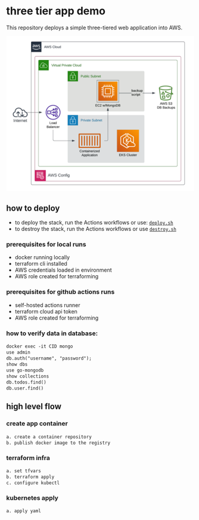 # three tier app demo

This repository deploys a simple three-tiered web application into AWS.

![](./diagram.png)

## how to deploy
- to deploy the stack, run the Actions workflows or use: [`deploy.sh`](./deploy.sh)
- to destroy the stack, run the Actions workflows or use [`destroy.sh`](./destroy.sh)

### prerequisites for local runs
- docker running locally
- terraform cli installed
- AWS credentials loaded in environment
- AWS role created for terraforming

### prerequisites for github actions runs
- self-hosted actions runner
- terraform cloud api token
- AWS role created for terraforming

### how to verify data in database:
```
docker exec -it CID mongo
use admin
db.auth("username", "password");
show dbs
use go-mongodb
show collections
db.todos.find()
db.user.find()
```

## high level flow

### create app container
    a. create a container repository
    b. publish docker image to the registry

### terraform infra
    a. set tfvars
    b. terraform apply
    c. configure kubectl

### kubernetes apply
    a. apply yaml
